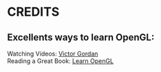 <!DOCTYPE html>
<html lang="en">
<head>
  <meta charset="UTF-8">
  <meta http-equiv="X-UA-Compatible" content="IE=edge">
  <meta name="viewport" content="width=device-width, initial-scale=1.0">
</head>
<body>
  <h1>CREDITS</h1>
  <h2>Excellents ways to learn OpenGL:</h2>
  Watching Vídeos: <a href="https://bit.ly/3s3tlMM">Victor Gordan</a><br>
  Reading a Great Book: <a href="https://bit.ly/2TXi2Jp">Learn OpenGL</a>
</body>
</html>
